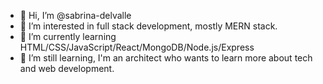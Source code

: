 - 👋 Hi, I’m @sabrina-delvalle
- 👀 I’m interested in full stack development, mostly MERN stack.
- 🌱 I’m currently learning HTML/CSS/JavaScript/React/MongoDB/Node.js/Express
- 💞️ I’m still learning, I'm an architect who wants to learn more about tech and web development.

<!---
sabrina-delvalle/sabrina-delvalle is a ✨ special ✨ repository because its `README.md` (this file) appears on your GitHub profile.
--->
